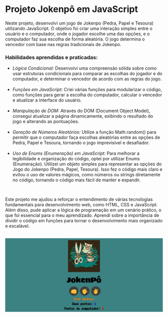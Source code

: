 <h1>Projeto Jokenpô em JavaScript</h1>
<p>Neste projeto, desenvolvi um jogo de Jokenpo (Pedra, Papel e Tesoura) utilizando JavaScript. O objetivo foi criar uma interação simples entre o usuário e o computador, onde o jogador escolhe uma das opções, e o computador faz sua escolha de forma aleatória. O jogo determina o vencedor com base nas regras tradicionais de Jokenpo.</p>
<h3>Habilidades aprendidas e praticadas:</h3>
<ul>
  <li><i>Lógica Condicional:</i> Desenvolvi uma compreensão sólida sobre como usar estruturas condicionais para comparar as escolhas do jogador e do computador, e determinar o vencedor de acordo com as regras do jogo.</li>
  <br>
  <li><i>Funções em JavaScript:</i> Criei várias funções para modularizar o código, como funções para gerar a escolha do computador, calcular o vencedor e atualizar a interface do usuário.</li>
  <br>
  <li><i>Manipulação de DOM:</i> Através do DOM (Document Object Model), consegui atualizar a página dinamicamente, exibindo o resultado do jogo e alterando as pontuações.</li>
  <br>
  <li><i>Geração de Números Aleatórios:</i> Utilize a função Math.random() para permitir que o computador faça escolhas aleatórias entre as opções de Pedra, Papel e Tesoura, tornando o jogo imprevisível e desafiador.</li>
  <br>
  <li><i>Uso de Enums (Enumeração) em JavaScript:</i> Para melhorar a legibilidade e organização do código, optei por utilizar Enums (Enumeração). Utilizei um objeto simples para representar as opções do Jogo do Jokenpo (Pedra, Papel, Tesoura). Isso fez o código mais claro e evitou o uso de valores mágicos, como números ou strings diretamente no código, tornando o código mais fácil de manter e expandir.</li>
</ul>
<br>
<p>Este projeto me ajudou a reforçar o entendimento de várias tecnologias fundamentais para desenvolvimento web, como HTML, CSS e JavaScript. Além disso, pude aplicar a lógica de programação em um cenário prático, o que foi essencial para o meu aprendizado. Aprendi sobre a importância de dividir o código em funções para tornar o desenvolvimento mais organizado e escalável.</p>
<br>
<img src='https://github.com/JulianaLalmeida/JokenPo/blob/main/imgscreen.jpg?raw=true'>
